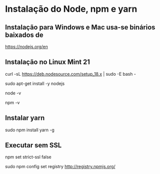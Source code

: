 # Instalação do Node, npm e yarn

## Instalação para Windows e Mac usa-se binários baixados de

https://nodejs.org/en


## Instalação no Linux Mint 21

curl -sL https://deb.nodesource.com/setup_18.x | sudo -E bash -

sudo apt-get install -y nodejs

node -v

npm -v

## Instalar yarn

sudo npm install yarn -g

## Executar sem SSL

npm set strict-ssl false

sudo npm config set registry http://registry.npmjs.org/

